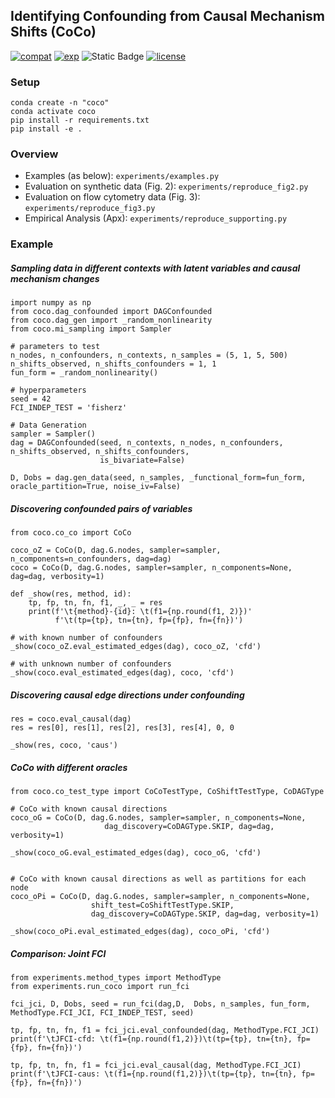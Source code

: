 ## Identifying Confounding from Causal Mechanism Shifts (CoCo)
[![compat](https://github.com/srhmm/coco/actions/workflows/compat.yml/badge.svg)](https://github.com/srhmm/coco/actions/workflows/compat.yml)
[![exp](https://github.com/srhmm/coco/actions/workflows/exp.yml/badge.svg)](https://github.com/srhmm/coco/actions/workflows/exp.yml)
![Static Badge](https://img.shields.io/badge/python-%3E%3D3.8-blue?logo=python&label=python)
[![license](https://img.shields.io/github/license/machine-teaching-group/checkmate.svg)](https://github.com/srhmm/coco/blob/main/LICENSE)

### Setup
``` 
conda create -n "coco"
conda activate coco
pip install -r requirements.txt 
pip install -e . 
```

### Overview
- Examples (as below): `experiments/examples.py`
- Evaluation on synthetic data (Fig. 2): `experiments/reproduce_fig2.py`
- Evaluation on flow cytometry data (Fig. 3):  `experiments/reproduce_fig3.py`
- Empirical Analysis (Apx): `experiments/reproduce_supporting.py`


### Example
##### Sampling data in different contexts with latent variables and causal mechanism changes 
```
import numpy as np
from coco.dag_confounded import DAGConfounded
from coco.dag_gen import _random_nonlinearity
from coco.mi_sampling import Sampler

# parameters to test
n_nodes, n_confounders, n_contexts, n_samples = (5, 1, 5, 500)
n_shifts_observed, n_shifts_confounders = 1, 1 
fun_form = _random_nonlinearity()

# hyperparameters
seed = 42
FCI_INDEP_TEST = 'fisherz'

# Data Generation
sampler = Sampler()
dag = DAGConfounded(seed, n_contexts, n_nodes, n_confounders,  n_shifts_observed, n_shifts_confounders,
                    is_bivariate=False)

D, Dobs = dag.gen_data(seed, n_samples, _functional_form=fun_form, oracle_partition=True, noise_iv=False)

```
##### Discovering confounded pairs of variables

```
from coco.co_co import CoCo

coco_oZ = CoCo(D, dag.G.nodes, sampler=sampler, n_components=n_confounders, dag=dag)
coco = CoCo(D, dag.G.nodes, sampler=sampler, n_components=None, dag=dag, verbosity=1)

def _show(res, method, id):
	tp, fp, tn, fn, f1, _, _ = res
	print(f'\t{method}-{id}: \t(f1={np.round(f1, 2)})'
	      f'\t(tp={tp}, tn={tn}, fp={fp}, fn={fn})')
	      
# with known number of confounders
_show(coco_oZ.eval_estimated_edges(dag), coco_oZ, 'cfd')
      
# with unknown number of confounders
_show(coco.eval_estimated_edges(dag), coco, 'cfd')
```
##### Discovering causal edge directions under confounding
```
res = coco.eval_causal(dag)
res = res[0], res[1], res[2], res[3], res[4], 0, 0

_show(res, coco, 'caus')

```

##### CoCo with different oracles 

```
from coco.co_test_type import CoCoTestType, CoShiftTestType, CoDAGType

# CoCo with known causal directions 
coco_oG = CoCo(D, dag.G.nodes, sampler=sampler, n_components=None, 
                     dag_discovery=CoDAGType.SKIP, dag=dag, verbosity=1)
                               
_show(coco_oG.eval_estimated_edges(dag), coco_oG, 'cfd')   
 
     
# CoCo with known causal directions as well as partitions for each node
coco_oPi = CoCo(D, dag.G.nodes, sampler=sampler, n_components=None, 
                  shift_test=CoShiftTestType.SKIP,
                  dag_discovery=CoDAGType.SKIP, dag=dag, verbosity=1)
                                         
_show(coco_oPi.eval_estimated_edges(dag), coco_oPi, 'cfd')           
```
##### Comparison: Joint FCI

```
from experiments.method_types import MethodType 
from experiments.run_coco import run_fci

fci_jci, D, Dobs, seed = run_fci(dag,D,  Dobs, n_samples, fun_form, MethodType.FCI_JCI, FCI_INDEP_TEST, seed)

tp, fp, tn, fn, f1 = fci_jci.eval_confounded(dag, MethodType.FCI_JCI)
print(f'\tJFCI-cfd: \t(f1={np.round(f1,2)})\t(tp={tp}, tn={tn}, fp={fp}, fn={fn})')

tp, fp, tn, fn, f1 = fci_jci.eval_causal(dag, MethodType.FCI_JCI)
print(f'\tJFCI-caus: \t(f1={np.round(f1,2)})\t(tp={tp}, tn={tn}, fp={fp}, fn={fn})')
``` 

